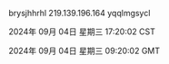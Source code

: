 brysjhhrhl 219.139.196.164 yqqlmgsycl

2024年 09月 04日 星期三 17:20:02 CST

2024年 09月 04日 星期三 09:20:02 GMT
